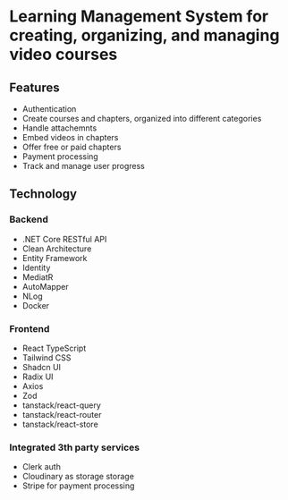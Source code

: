 # Learning Management System for creating, organizing, and managing video courses

## Features
- Authentication
- Create courses and chapters, organized into different categories
- Handle attachemnts
- Embed videos in chapters
- Offer free or paid chapters
- Payment processing
- Track and manage user progress

## Technology

### Backend

- .NET Core RESTful API
- Clean Architecture
- Entity Framework
- Identity
- MediatR
- AutoMapper
- NLog
- Docker

### Frontend

- React TypeScript
- Tailwind CSS
- Shadcn UI
- Radix UI
- Axios
- Zod
- tanstack/react-query
- tanstack/react-router
- tanstack/react-store

### Integrated 3th party services

- Clerk auth
- Cloudinary as storage storage
- Stripe for payment processing
